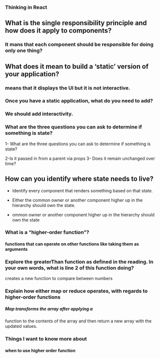 ### Thinking in React

## What is the single responsibility principle and how does it apply to components?

### It mans that each component should be responsible for doing only one thing?

## What does it mean to build a ‘static’ version of your application?

###  means that it displays the UI but it is not interactive.

### Once you have a static application, what do you need to add?

### We should add interactivity.

### What are the three questions you can ask to determine if something is state?

1- What are the three questions you can ask to determine if something is state?

2-Is it passed in from a parent via props
 3- Does it remain unchanged over time?

## How can you identify where state needs to live?

* Identify every component that renders something based on that state.

* Either the common owner or another component higher up in the hierarchy should own the state.

* ommon owner or another component higher up in the hierarchy should own the state

### What is a “higher-order function”?

#### functions that can operate on other functions like taking them as arguments

### Explore the greaterThan function as defined in the reading. In your own words, what is line 2 of this function doing?

 creates a new function to compare between numbers

 ### Explain how either map or reduce operates, with regards to higher-order functions

 ##### Map transforms the array after applying a
 function to the contents of the array and then return a new array with the updated values.

 ### Things I want to know more about

#### when to use higher order function

